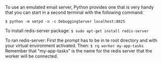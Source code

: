  To use an emulated email server, Python provides one that is very handy that you can start in a
 second terminal with the following command:
 
 ```$ python -m smtpd -n -c DebuggingServer localhost:8025```
 
 
 To install redis-server package:
 ```$ sudo apt-get install redis-server```
 
 To ran redis-server:
 First the prompt has to be in te root directory and with your virtual environment activated.
 Then:
 ```$ rq worker my-app-tasks```
 Remember that "my-app-tasks" is the name for the redis server that the worker will be connected.
    